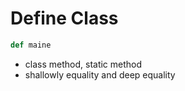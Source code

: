 # Define Class



```python
def maine

```

* class method, static method
* shallowly equality and deep equality



